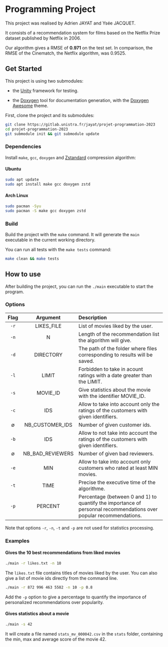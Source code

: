 # Programming Project

This project was realised by Adrien JAYAT and Ysée JACQUET.

It consists of a recommendation system for films based on the Netflix Prize dataset published by Netflix in 2006.

Our algorithm gives a RMSE of **0.971** on the test set.
In comparison, the RMSE of the Cinematch, the Netflix algorithm, was 0.9525.

## Get Started

This project is using two submodules:

- the [Unity](https://www.throwtheswitch.org/unity)
framework for testing.

- the [Doxygen](https://www.doxygen.nl/download.html) tool for documentation generation, with the [Doxygen Awesome](https://jothepro.github.io/doxygen-awesome-css/) theme.

First, clone the project and its submodules:

```sh
git clone https://gitlab.unistra.fr/jayat/projet-programmation-2023
cd projet-programmation-2023
git submodule init && git submodule update
```

### Dependencies

Install `make`, `gcc`, `doxygen` and [Zstandard](https://github.com/facebook/zstd) compression algorithm:

#### Ubuntu

```sh
sudo apt update
sudo apt install make gcc doxygen zstd
```

#### Arch Linux

```sh
sudo pacman -Syu
sudo pacman -S make gcc doxygen zstd
```

### Build

Build the project with the `make` command. It will generate the `main` executable in the current working directory.

You can run all tests with the `make tests` command:

```sh
make clean && make tests
```

## How to use

After building the project, you can run the `./main` executable to start the program.

### Options

| Flag |     Argument     | Description                       |
| :--: | :--------------: | :-------------------------------- |
| `-r` |    LIKES_FILE    | List of movies liked by the user. |
| `-n` |        N         | Length of the recommendation list the algorithm will give. |
| `-d` |    DIRECTORY     | The path of the folder where files corresponding to results will be saved. |
| `-l` |      LIMIT       | Forbidden to take in acount ratings with a date greater than the LIMIT. |
| `-s` |    MOVIE_ID      | Give statistics about the movie with the identifier MOVIE_ID. |
| `-c` |      IDS         | Allow to take into account only the ratings of the customers with given identifiers. |
|  ∅  |  NB_CUSTOMER_IDS | Number of given customer ids. |
| `-b` |       IDS        | Allow to not take into account the ratings of the customers with given identifiers. |
|  ∅  | NB_BAD_REVIEWERS | Number of given bad reviewers. |
| `-e` |       MIN        | Allow to take into account only customers who rated at least MIN movies. |
| `-t` |       TIME       | Precise the executive time of the algorithme. |
| `-p` |     PERCENT      | Percentage (between 0 and 1) to quantify the importance of personnal recommendations over popular recommendations. |

Note that options `-r`, `-n`, `-t` and `-p` are not used for statistics processing.

### Examples

#### Gives the 10 best recommendations from liked movies

```sh
./main -r likes.txt -n 10
```

The `likes.txt` file contains titles of movies liked by the user.
You can also give a list of movie ids directly from the command line.

```sh
./main -r 872 996 463 5582 -n 10 -p 0.8
```

Add the `-p` option to give a percentage to quantify the importance of personalized recommendations over popularity.

#### Gives statistics about a movie

```sh
./main -s 42
```

It will create a file named `stats_mv_000042.csv` in the `stats` folder, containing the min, max and average score of the movie 42.
